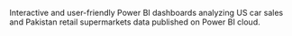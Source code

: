 Interactive and user-friendly Power BI dashboards analyzing US car sales and Pakistan retail supermarkets data published on Power BI cloud.
